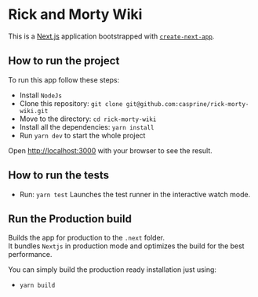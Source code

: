 # Rick and Morty Wiki

This is a [Next.js](https://nextjs.org/) application bootstrapped with [`create-next-app`](https://github.com/vercel/next.js/tree/canary/packages/create-next-app).

## How to run the project

To run this app follow these steps:

- Install `NodeJs`
- Clone this repository: `git clone git@github.com:casprine/rick-morty-wiki.git`
- Move to the directory: `cd rick-morty-wiki`
- Install all the dependencies: `yarn install`
- Run `yarn dev` to start the whole project

Open [http://localhost:3000](http://localhost:3000) with your browser to see the result.

## How to run the tests

- Run: `yarn test`
  Launches the test runner in the interactive watch mode.

## Run the Production build

Builds the app for production to the `.next` folder.\
It bundles `Nextjs` in production mode and optimizes the build for the best performance.

You can simply build the production ready installation just using:

- `yarn build`
